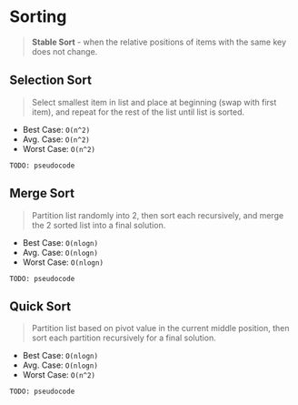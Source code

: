 # Sorting

> **Stable Sort** - when the relative positions of items with the same key does not change.

## Selection Sort
> Select smallest item in list and place at beginning (swap with first item), and repeat for the rest of the list until list is sorted. 
* Best Case: `O(n^2)`
* Avg. Case: `O(n^2)`
* Worst Case: `O(n^2)`
```
TODO: pseudocode
```

## Merge Sort
> Partition list randomly into 2, then sort each recursively, and merge the 2 sorted list into a final solution.
* Best Case: `O(nlogn)`
* Avg. Case: `O(nlogn)`
* Worst Case: `O(nlogn)`
```
TODO: pseudocode
```

## Quick Sort
> Partition list based on pivot value in the current middle position, then sort each partition recursively for a final solution. 
* Best Case: `O(nlogn)`
* Avg. Case: `O(nlogn)`
* Worst Case: `O(n^2)`
```
TODO: pseudocode
```